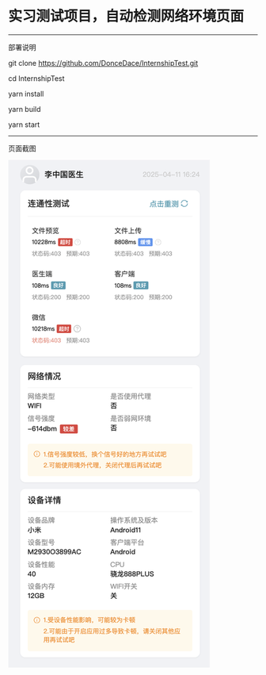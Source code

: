 # 实习测试项目，自动检测网络环境页面

-------------------------------------------------
部署说明

git clone https://github.com/DonceDace/InternshipTest.git

cd InternshipTest

yarn install

yarn build

yarn start
  
-------------------------------------------------

页面截图

 ![Image text](https://github.com/DonceDace/InternshipTest/blob/main/img/pjs.png)





